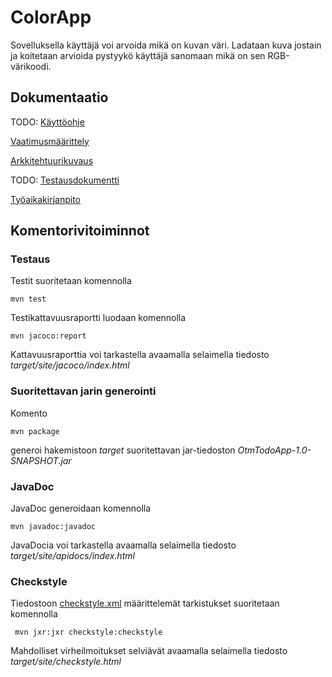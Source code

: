 # ColorApp

Sovelluksella käyttäjä voi arvoida mikä on kuvan väri. Ladataan kuva jostain ja koitetaan arvioida pystyykö käyttäjä sanomaan mikä on sen RGB-värikoodi.

## Dokumentaatio

TODO: [Käyttöohje](https://github.com/jussico/ot-harjoitustyo/blob/master/ColorApp/dokumentaatio/kayttoohje.md)

[Vaatimusmäärittely](https://github.com/jussico/ot-harjoitustyo/blob/master/ColorApp/dokumentaatio/vaatimusmaarittely.md)

[Arkkitehtuurikuvaus](https://github.com/jussico/ot-harjoitustyo/blob/master/ColorApp/dokumentaatio/arkkitehtuuri.md)

TODO: [Testausdokumentti](https://github.com/jussico/ot-harjoitustyo/blob/master/ColorApp/dokumentaatio/testaus.md)

[Työaikakirjanpito](https://github.com/jussico/ot-harjoitustyo/blob/master/ColorApp/dokumentaatio/tuntikirjanpito.md)

## Komentorivitoiminnot

### Testaus

Testit suoritetaan komennolla

```
mvn test
```

Testikattavuusraportti luodaan komennolla

```
mvn jacoco:report
```

Kattavuusraporttia voi tarkastella avaamalla selaimella tiedosto _target/site/jacoco/index.html_

### Suoritettavan jarin generointi

Komento

```
mvn package
```

generoi hakemistoon _target_ suoritettavan jar-tiedoston _OtmTodoApp-1.0-SNAPSHOT.jar_

### JavaDoc

JavaDoc generoidaan komennolla

```
mvn javadoc:javadoc
```

JavaDocia voi tarkastella avaamalla selaimella tiedosto _target/site/apidocs/index.html_

### Checkstyle

Tiedostoon [checkstyle.xml](https://github.com/mluukkai/OtmTodoApp/blob/master/checkstyle.xml) määrittelemät tarkistukset suoritetaan komennolla

```
 mvn jxr:jxr checkstyle:checkstyle
```

Mahdolliset virheilmoitukset selviävät avaamalla selaimella tiedosto _target/site/checkstyle.html_
